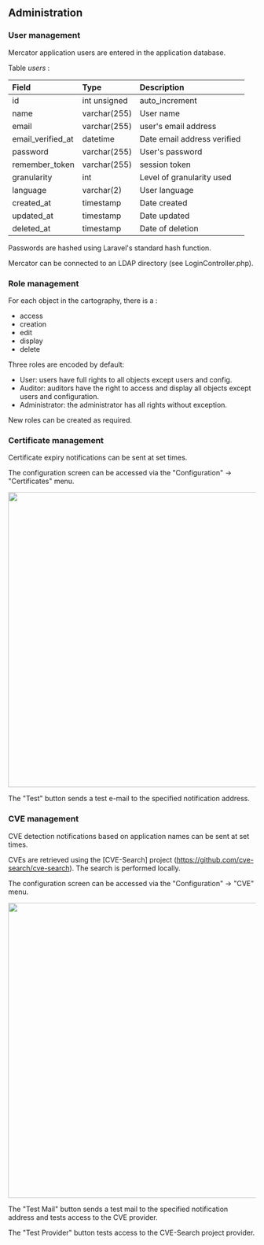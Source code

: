 ## Administration

### User management

Mercator application users are entered in the application database.

Table *users* :

| Field | Type | Description |
|:------------------|:-------------|:-----------------|
| id | int unsigned | auto_increment |
| name | varchar(255) | User name |
| email | varchar(255) | user's email address |
| email_verified_at | datetime | Date email address verified |
| password | varchar(255) | User's password |
| remember_token | varchar(255) | session token |
| granularity | int | Level of granularity used |
| language | varchar(2) | User language |
| created_at | timestamp | Date created |
| updated_at | timestamp | Date updated |
| deleted_at | timestamp | Date of deletion |

Passwords are hashed using Laravel's standard hash function.

Mercator can be connected to an LDAP directory (see LoginController.php). 

### Role management

For each object in the cartography, there is a :

- access
- creation
- edit
- display
- delete

Three roles are encoded by default:

- User: users have full rights to all objects except users and config.
- Auditor: auditors have the right to access and display all objects except users and configuration.
- Administrator: the administrator has all rights without exception.

New roles can be created as required. 

### Certificate management

Certificate expiry notifications can be sent at set times.

The configuration screen can be accessed via the "Configuration" -> "Certificates" menu.

   [<img src="/mercator/images/certificates.png" width="600">](/mercator/images/certificates.png)

The "Test" button sends a test e-mail to the specified notification address.

### CVE management

CVE detection notifications based on application names can be sent at set times.

CVEs are retrieved using the [CVE-Search] project (https://github.com/cve-search/cve-search). The search is performed locally.

The configuration screen can be accessed via the "Configuration" -> "CVE" menu.

   [<img src="/mercator/images/cve.png" width="600">](/mercator/images/cve.png)


The "Test Mail" button sends a test mail to the specified notification address and tests access to the CVE provider.

The "Test Provider" button tests access to the CVE-Search project provider.

